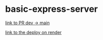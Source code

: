 # basic-express-server

[link to PR dev -> main](https://github.com/Arkuris/basic-express-server/pull/1)

[link to the deploy on render](https://basic-express-server-main-zanq.onrender.com)